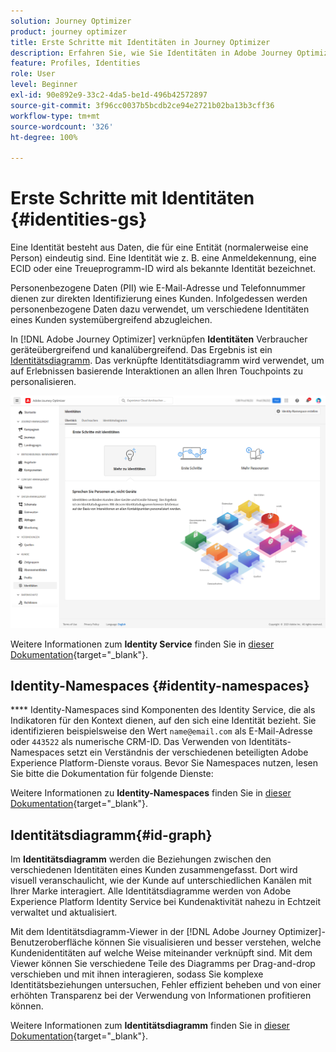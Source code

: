 ```yaml
---
solution: Journey Optimizer
product: journey optimizer
title: Erste Schritte mit Identitäten in Journey Optimizer
description: Erfahren Sie, wie Sie Identitäten in Adobe Journey Optimizer verwalten.
feature: Profiles, Identities
role: User
level: Beginner
exl-id: 90e892e9-33c2-4da5-be1d-496b42572897
source-git-commit: 3f96cc0037b5bcdb2ce94e2721b02ba13b3cff36
workflow-type: tm+mt
source-wordcount: '326'
ht-degree: 100%

---
```


# Erste Schritte mit Identitäten {#identities-gs}

Eine Identität besteht aus Daten, die für eine Entität (normalerweise eine Person) eindeutig sind. Eine Identität wie z. B. eine Anmeldekennung, eine ECID oder eine Treueprogramm-ID wird als bekannte Identität bezeichnet.

Personenbezogene Daten (PII) wie E-Mail-Adresse und Telefonnummer dienen zur direkten Identifizierung eines Kunden. Infolgedessen werden personenbezogene Daten dazu verwendet, um verschiedene Identitäten eines Kunden systemübergreifend abzugleichen.

In [!DNL Adobe Journey Optimizer] verknüpfen **Identitäten** Verbraucher geräteübergreifend und kanalübergreifend. Das Ergebnis ist ein [Identitätsdiagramm](#id-graph). Das verknüpfte Identitätsdiagramm wird verwendet, um auf Erlebnissen basierende Interaktionen an allen Ihren Touchpoints zu personalisieren.

![](assets/identities-home.png)

Weitere Informationen zum **Identity Service** finden Sie in [dieser Dokumentation](https://experienceleague.adobe.com/docs/experience-platform/identity/home.html?lang=de){target="_blank"}.

## Identity-Namespaces {#identity-namespaces}

**** Identity-Namespaces sind Komponenten des Identity Service, die als Indikatoren für den Kontext dienen, auf den sich eine Identität bezieht. Sie identifizieren beispielsweise den Wert `name@email.com` als E-Mail-Adresse oder `443522` als numerische CRM-ID. Das Verwenden von Identitäts-Namespaces setzt ein Verständnis der verschiedenen beteiligten Adobe Experience Platform-Dienste voraus. Bevor Sie Namespaces nutzen, lesen Sie bitte die Dokumentation für folgende Dienste:

Weitere Informationen zu **Identity-Namespaces** finden Sie in [dieser Dokumentation](https://experienceleague.adobe.com/docs/experience-platform/identity/namespaces.html?lang=de){target="_blank"}.

## Identitätsdiagramm{#id-graph}

Im **Identitätsdiagramm** werden die Beziehungen zwischen den verschiedenen Identitäten eines Kunden zusammengefasst. Dort wird visuell veranschaulicht, wie der Kunde auf unterschiedlichen Kanälen mit Ihrer Marke interagiert. Alle Identitätsdiagramme werden von Adobe Experience Platform Identity Service bei Kundenaktivität nahezu in Echtzeit verwaltet und aktualisiert.

Mit dem Identitätsdiagramm-Viewer in der [!DNL Adobe Journey Optimizer]-Benutzeroberfläche können Sie visualisieren und besser verstehen, welche Kundenidentitäten auf welche Weise miteinander verknüpft sind. Mit dem Viewer können Sie verschiedene Teile des Diagramms per Drag-and-drop verschieben und mit ihnen interagieren, sodass Sie komplexe Identitätsbeziehungen untersuchen, Fehler effizient beheben und von einer erhöhten Transparenz bei der Verwendung von Informationen profitieren können. 

Weitere Informationen zum **Identitätsdiagramm** finden Sie in [dieser Dokumentation](https://experienceleague.adobe.com/docs/experience-platform/identity/ui/identity-graph-viewer.html?lang=de){target="_blank"}.
